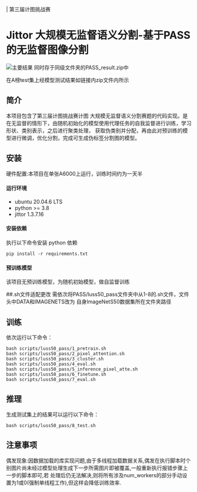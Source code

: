 | 第三届计图挑战赛

# Jittor 大规模无监督语义分割-基于PASS的无监督图像分割

![主要结果](https://cloud.tsinghua.edu.cn/f/3c1473f9747644438676/)
同时存于同级文件夹的PASS_result.zip中

在A榜test集上经模型测试结果如链接内zip文件内所示

## 简介
本项目包含了第三届计图挑战赛计图 大规模无监督语义分割赛题的代码实现。是在无监督的情形下，由随机初始化的模型使用代理任务的自我监督进行训练，学习形状、类别表示，之后进行聚类处理，
获取伪类别并分配，再由此对预训练的模型进行微调，优化分割，完成可生成伪标签分割图的模型。

## 安装 
硬件配置:本项目在单张A6000上运行，训练时间约为一天半


#### 运行环境
- ubuntu 20.04.6 LTS
- python >= 3.8
- jittor  1.3.7.16

#### 安装依赖
执行以下命令安装 python 依赖
```
pip install -r requirements.txt
```

#### 预训练模型
该项目无预训练模型，为随机初始模型，做自监督训练

##.sh文件适配更改
需依次将PASS/luss50_pass文件夹中从1-8的.sh文件，文件头中DATA和IMAGENETS改为
自身ImageNetS50数据集所在文件夹路径

## 训练

依次运行以下命令：
```
bash scripts/luss50_pass/1_pretrain.sh
bash scripts/luss50_pass/2_pixel_attention.sh
bash scripts/luss50_pass/3_cluster.sh
bash scripts/luss50_pass/4_eval.sh
bash scripts/luss50_pass/5_inference_pixel_atte.sh
bash scripts/luss50_pass/6_finetune.sh
bash scripts/luss50_pass/7_eval.sh
```

## 推理

生成测试集上的结果可以运行以下命令：

```
bash scripts/luss50_pass/8_test.sh
```

## 注意事项
偶发现象:因数据加载的库实现问题,由于多线程加载数据关系,偶发在执行脚本时个别图片尚未经过模型处理生成下一步所需图片即被覆盖,一般重新执行报错步骤上一步的脚本即可,若
处理后仍无法解决,则将所有涉及num_workers的部分手动设置为1或0(强制单线程工作),但这样会降低训练效率.
